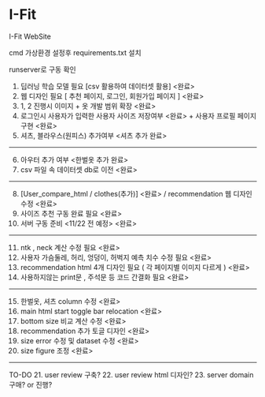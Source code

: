 # I-Fit
I-Fit WebSite

cmd 가상환경 설정후 requirements.txt 설치

runserver로 구동 확인

1. 딥러닝 학습 모델 필요 [csv 활용하여 데이터셋 활용] <완료>
2. 웹 디자인 필요 [ 추천 페이지, 로그인, 회원가입 페이지 ] <완료>
3. 1, 2 진행시 이미지 + 옷 개발 범위 확장 <완료>
4. 로그인시 사용자가 입력한 사용자 사이즈 저장여부 <완료> + 사용자 프로필 페이지 구현 <완료>
5. 셔츠, 블라우스(원피스) 추가여부 <셔츠 추가 완료>
-----------------------------------------
6. 아우터 추가 여부 <한벌옷 추가 완료>
7. csv 파일 속 데이터셋 db로 이전 <완료>
-----------------------------------------
8. [User_compare_html / clothes(추가)] <완료> / recommendation 웹 디자인 수정 <완료>
9. 사이즈 추천 구동 완료 필요 <완료>
10. 서버 구동 준비 <11/22 전 예정> <완료>
-----------------------------------------
11. ntk , neck 계산 수정 필요 <완료>
12. 사용자 가슴둘레, 허리, 엉덩이, 허벅지 예측 치수 수정 필요 <완료>
13. recommendation html 4개 디자인 필요 ( 각 페이지별 이미지 다르게 ) <완료>
14. 사용하지않는 print문 , 주석문 등 코드 간결화 필요 <완료>
------------------------------------------
15. 한벌옷, 셔츠 column 수정 <완료>
16. main html start toggle bar relocation <완료>
17. bottom size 비교 계산 수정 <완료>
18. recommendation 추가 토글 디자인 <완료>
19. size error 수정 및 dataset 수정 <완료>
20. size figure 조정 <완료>
------------------------------------------
TO-DO
21. user review 구축?
22. user review html 디자인?
23. server domain 구매? or 진행?
